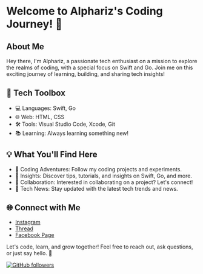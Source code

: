 # Welcome to Alphariz's Coding Journey! 🚀

## About Me

Hey there, I'm Alphariz, a passionate tech enthusiast on a mission to explore the realms of coding, with a special focus on Swift and Go. Join me on this exciting journey of learning, building, and sharing tech insights!

## 🔧 Tech Toolbox

- 💻 Languages: Swift, Go
- 🌐 Web: HTML, CSS
- 🛠️ Tools: Visual Studio Code, Xcode, Git
- 📚 Learning: Always learning something new!

## 💡 What You'll Find Here

- 🌱 Coding Adventures: Follow my coding projects and experiments.
- 📝 Insights: Discover tips, tutorials, and insights on Swift, Go, and more.
- 🤝 Collaboration: Interested in collaborating on a project? Let's connect!
- 📰 Tech News: Stay updated with the latest tech trends and news.

## 🌐 Connect with Me

- [Instagram](https://www.instagram.com/alpharizswiftgo/)
- [Thread](https://www.threads.net/@alpharizswiftgo)
- [Facebook Page](https://web.facebook.com/alphariz.swiftgo)

Let's code, learn, and grow together! Feel free to reach out, ask questions, or just say hello. 👋

[![GitHub followers](https://img.shields.io/github/followers/your-github-username?label=Follow%20%40alphariz&style=social)](https://github.com/AlpharizSwiftGo)

